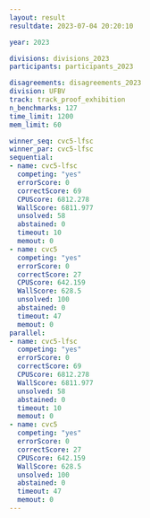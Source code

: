 ```yaml
---
layout: result
resultdate: 2023-07-04 20:20:10

year: 2023

divisions: divisions_2023
participants: participants_2023

disagreements: disagreements_2023
division: UFBV
track: track_proof_exhibition
n_benchmarks: 127
time_limit: 1200
mem_limit: 60

winner_seq: cvc5-lfsc
winner_par: cvc5-lfsc
sequential:
- name: cvc5-lfsc
  competing: "yes"
  errorScore: 0
  correctScore: 69
  CPUScore: 6812.278
  WallScore: 6811.977
  unsolved: 58
  abstained: 0
  timeout: 10
  memout: 0
- name: cvc5
  competing: "yes"
  errorScore: 0
  correctScore: 27
  CPUScore: 642.159
  WallScore: 628.5
  unsolved: 100
  abstained: 0
  timeout: 47
  memout: 0
parallel:
- name: cvc5-lfsc
  competing: "yes"
  errorScore: 0
  correctScore: 69
  CPUScore: 6812.278
  WallScore: 6811.977
  unsolved: 58
  abstained: 0
  timeout: 10
  memout: 0
- name: cvc5
  competing: "yes"
  errorScore: 0
  correctScore: 27
  CPUScore: 642.159
  WallScore: 628.5
  unsolved: 100
  abstained: 0
  timeout: 47
  memout: 0
---
```

